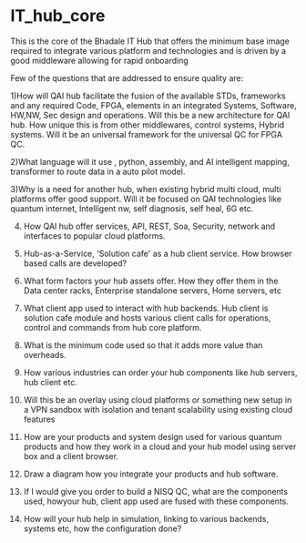# IT_hub_core
This is the core of the Bhadale IT Hub that offers the minimum base image required to integrate various platform and technologies and is driven by a good middleware allowing for  rapid onboarding 

Few of the questions that are addressed to ensure quality are:  

1)How will QAI hub facilitate the fusion of the available STDs, frameworks and any required Code, FPGA, elements in an integrated Systems, Software, HW,NW, Sec design and operations. Will this be a new architecture for QAI hub. How unique this is from other middlewares, control systems, Hybrid systems. Will it be an universal framework for the universal QC for FPGA QC.

2)What language will it use , python, assembly, and AI intelligent mapping, transformer to route data in a auto pilot model. 

3)Why is a need for another hub, when existing hybrid multi cloud, multi platforms offer good support. Will it be focused on QAI technologies like quantum internet, Intelligent nw, self diagnosis, self heal, 6G etc. 

4) How QAI hub offer services, API, REST, Soa, Security, network and interfaces to popular cloud platforms.

5) Hub-as-a-Service, 'Solution cafe' as a hub client service. How browser based calls are developed?

6) What form factors your hub assets offer. How they offer them in the Data center racks, Enterprise standalone servers, Home servers, etc

7) What client app used to interact with hub backends. Hub client is solution cafe module and hosts various client calls for operations, control and commands from hub core platform.

8) What is the minimum code used so that it adds more value than overheads.

9) How various industries can order your hub components like hub servers, hub client etc.

10) Will this be an overlay using cloud platforms or something new setup in a VPN sandbox with isolation and tenant scalability using existing cloud features

11) How are your products and system design used for various quantum products and how they work in a cloud and your hub model using server box and a client browser.

12) Draw a diagram how you integrate your products and hub software.

13) If I would give you order to build a NISQ QC, what are the components used, howyour hub, client app used are fused with these components.

14) How will your hub help in simulation, linking to various backends, systems etc, how the configuration done? 
